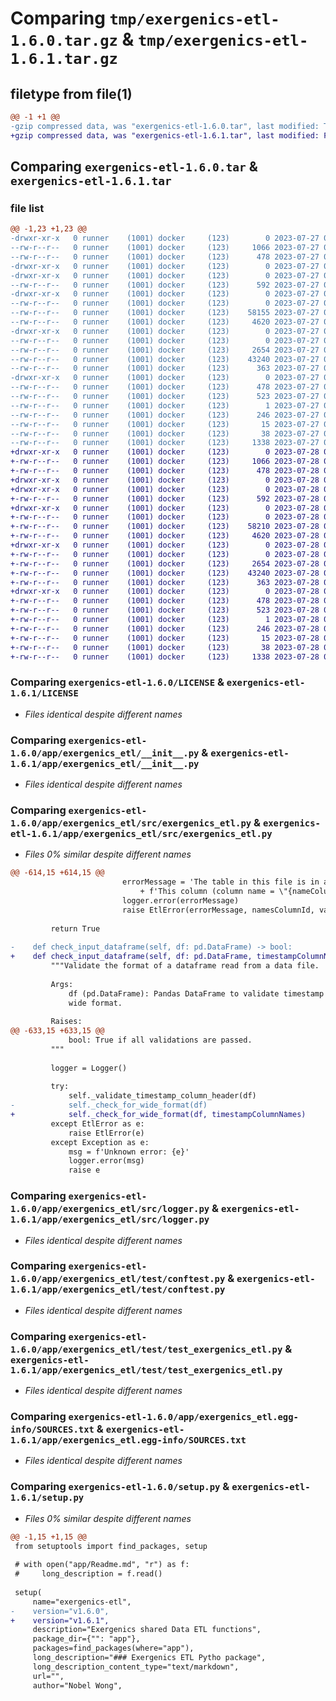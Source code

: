 # Comparing `tmp/exergenics-etl-1.6.0.tar.gz` & `tmp/exergenics-etl-1.6.1.tar.gz`

## filetype from file(1)

```diff
@@ -1 +1 @@
-gzip compressed data, was "exergenics-etl-1.6.0.tar", last modified: Thu Jul 27 00:19:47 2023, max compression
+gzip compressed data, was "exergenics-etl-1.6.1.tar", last modified: Fri Jul 28 03:37:34 2023, max compression
```

## Comparing `exergenics-etl-1.6.0.tar` & `exergenics-etl-1.6.1.tar`

### file list

```diff
@@ -1,23 +1,23 @@
-drwxr-xr-x   0 runner    (1001) docker     (123)        0 2023-07-27 00:19:47.774743 exergenics-etl-1.6.0/
--rw-r--r--   0 runner    (1001) docker     (123)     1066 2023-07-27 00:19:44.000000 exergenics-etl-1.6.0/LICENSE
--rw-r--r--   0 runner    (1001) docker     (123)      478 2023-07-27 00:19:47.774743 exergenics-etl-1.6.0/PKG-INFO
-drwxr-xr-x   0 runner    (1001) docker     (123)        0 2023-07-27 00:19:47.774743 exergenics-etl-1.6.0/app/
-drwxr-xr-x   0 runner    (1001) docker     (123)        0 2023-07-27 00:19:47.774743 exergenics-etl-1.6.0/app/exergenics_etl/
--rw-r--r--   0 runner    (1001) docker     (123)      592 2023-07-27 00:19:44.000000 exergenics-etl-1.6.0/app/exergenics_etl/__init__.py
-drwxr-xr-x   0 runner    (1001) docker     (123)        0 2023-07-27 00:19:47.774743 exergenics-etl-1.6.0/app/exergenics_etl/src/
--rw-r--r--   0 runner    (1001) docker     (123)        0 2023-07-27 00:19:44.000000 exergenics-etl-1.6.0/app/exergenics_etl/src/__init__.py
--rw-r--r--   0 runner    (1001) docker     (123)    58155 2023-07-27 00:19:44.000000 exergenics-etl-1.6.0/app/exergenics_etl/src/exergenics_etl.py
--rw-r--r--   0 runner    (1001) docker     (123)     4620 2023-07-27 00:19:44.000000 exergenics-etl-1.6.0/app/exergenics_etl/src/logger.py
-drwxr-xr-x   0 runner    (1001) docker     (123)        0 2023-07-27 00:19:47.774743 exergenics-etl-1.6.0/app/exergenics_etl/test/
--rw-r--r--   0 runner    (1001) docker     (123)        0 2023-07-27 00:19:44.000000 exergenics-etl-1.6.0/app/exergenics_etl/test/__init__.py
--rw-r--r--   0 runner    (1001) docker     (123)     2654 2023-07-27 00:19:44.000000 exergenics-etl-1.6.0/app/exergenics_etl/test/conftest.py
--rw-r--r--   0 runner    (1001) docker     (123)    43240 2023-07-27 00:19:44.000000 exergenics-etl-1.6.0/app/exergenics_etl/test/test_exergenics_etl.py
--rw-r--r--   0 runner    (1001) docker     (123)      363 2023-07-27 00:19:44.000000 exergenics-etl-1.6.0/app/exergenics_etl/test/test_logger.py
-drwxr-xr-x   0 runner    (1001) docker     (123)        0 2023-07-27 00:19:47.774743 exergenics-etl-1.6.0/app/exergenics_etl.egg-info/
--rw-r--r--   0 runner    (1001) docker     (123)      478 2023-07-27 00:19:47.000000 exergenics-etl-1.6.0/app/exergenics_etl.egg-info/PKG-INFO
--rw-r--r--   0 runner    (1001) docker     (123)      523 2023-07-27 00:19:47.000000 exergenics-etl-1.6.0/app/exergenics_etl.egg-info/SOURCES.txt
--rw-r--r--   0 runner    (1001) docker     (123)        1 2023-07-27 00:19:47.000000 exergenics-etl-1.6.0/app/exergenics_etl.egg-info/dependency_links.txt
--rw-r--r--   0 runner    (1001) docker     (123)      246 2023-07-27 00:19:47.000000 exergenics-etl-1.6.0/app/exergenics_etl.egg-info/requires.txt
--rw-r--r--   0 runner    (1001) docker     (123)       15 2023-07-27 00:19:47.000000 exergenics-etl-1.6.0/app/exergenics_etl.egg-info/top_level.txt
--rw-r--r--   0 runner    (1001) docker     (123)       38 2023-07-27 00:19:47.774743 exergenics-etl-1.6.0/setup.cfg
--rw-r--r--   0 runner    (1001) docker     (123)     1338 2023-07-27 00:19:46.000000 exergenics-etl-1.6.0/setup.py
+drwxr-xr-x   0 runner    (1001) docker     (123)        0 2023-07-28 03:37:34.265580 exergenics-etl-1.6.1/
+-rw-r--r--   0 runner    (1001) docker     (123)     1066 2023-07-28 03:37:27.000000 exergenics-etl-1.6.1/LICENSE
+-rw-r--r--   0 runner    (1001) docker     (123)      478 2023-07-28 03:37:34.261580 exergenics-etl-1.6.1/PKG-INFO
+drwxr-xr-x   0 runner    (1001) docker     (123)        0 2023-07-28 03:37:34.261580 exergenics-etl-1.6.1/app/
+drwxr-xr-x   0 runner    (1001) docker     (123)        0 2023-07-28 03:37:34.261580 exergenics-etl-1.6.1/app/exergenics_etl/
+-rw-r--r--   0 runner    (1001) docker     (123)      592 2023-07-28 03:37:27.000000 exergenics-etl-1.6.1/app/exergenics_etl/__init__.py
+drwxr-xr-x   0 runner    (1001) docker     (123)        0 2023-07-28 03:37:34.261580 exergenics-etl-1.6.1/app/exergenics_etl/src/
+-rw-r--r--   0 runner    (1001) docker     (123)        0 2023-07-28 03:37:27.000000 exergenics-etl-1.6.1/app/exergenics_etl/src/__init__.py
+-rw-r--r--   0 runner    (1001) docker     (123)    58210 2023-07-28 03:37:27.000000 exergenics-etl-1.6.1/app/exergenics_etl/src/exergenics_etl.py
+-rw-r--r--   0 runner    (1001) docker     (123)     4620 2023-07-28 03:37:27.000000 exergenics-etl-1.6.1/app/exergenics_etl/src/logger.py
+drwxr-xr-x   0 runner    (1001) docker     (123)        0 2023-07-28 03:37:34.261580 exergenics-etl-1.6.1/app/exergenics_etl/test/
+-rw-r--r--   0 runner    (1001) docker     (123)        0 2023-07-28 03:37:27.000000 exergenics-etl-1.6.1/app/exergenics_etl/test/__init__.py
+-rw-r--r--   0 runner    (1001) docker     (123)     2654 2023-07-28 03:37:27.000000 exergenics-etl-1.6.1/app/exergenics_etl/test/conftest.py
+-rw-r--r--   0 runner    (1001) docker     (123)    43240 2023-07-28 03:37:27.000000 exergenics-etl-1.6.1/app/exergenics_etl/test/test_exergenics_etl.py
+-rw-r--r--   0 runner    (1001) docker     (123)      363 2023-07-28 03:37:27.000000 exergenics-etl-1.6.1/app/exergenics_etl/test/test_logger.py
+drwxr-xr-x   0 runner    (1001) docker     (123)        0 2023-07-28 03:37:34.261580 exergenics-etl-1.6.1/app/exergenics_etl.egg-info/
+-rw-r--r--   0 runner    (1001) docker     (123)      478 2023-07-28 03:37:34.000000 exergenics-etl-1.6.1/app/exergenics_etl.egg-info/PKG-INFO
+-rw-r--r--   0 runner    (1001) docker     (123)      523 2023-07-28 03:37:34.000000 exergenics-etl-1.6.1/app/exergenics_etl.egg-info/SOURCES.txt
+-rw-r--r--   0 runner    (1001) docker     (123)        1 2023-07-28 03:37:34.000000 exergenics-etl-1.6.1/app/exergenics_etl.egg-info/dependency_links.txt
+-rw-r--r--   0 runner    (1001) docker     (123)      246 2023-07-28 03:37:34.000000 exergenics-etl-1.6.1/app/exergenics_etl.egg-info/requires.txt
+-rw-r--r--   0 runner    (1001) docker     (123)       15 2023-07-28 03:37:34.000000 exergenics-etl-1.6.1/app/exergenics_etl.egg-info/top_level.txt
+-rw-r--r--   0 runner    (1001) docker     (123)       38 2023-07-28 03:37:34.265580 exergenics-etl-1.6.1/setup.cfg
+-rw-r--r--   0 runner    (1001) docker     (123)     1338 2023-07-28 03:37:32.000000 exergenics-etl-1.6.1/setup.py
```

### Comparing `exergenics-etl-1.6.0/LICENSE` & `exergenics-etl-1.6.1/LICENSE`

 * *Files identical despite different names*

### Comparing `exergenics-etl-1.6.0/app/exergenics_etl/__init__.py` & `exergenics-etl-1.6.1/app/exergenics_etl/__init__.py`

 * *Files identical despite different names*

### Comparing `exergenics-etl-1.6.0/app/exergenics_etl/src/exergenics_etl.py` & `exergenics-etl-1.6.1/app/exergenics_etl/src/exergenics_etl.py`

 * *Files 0% similar despite different names*

```diff
@@ -614,15 +614,15 @@
                         errorMessage = 'The table in this file is in a long format. ' \
                             + f'This column (column name = \"{nameColumnName}\") is detected to be a variable name column. '
                         logger.error(errorMessage)
                         raise EtlError(errorMessage, namesColumnId, valuesColumnId)
 
         return True
 
-    def check_input_dataframe(self, df: pd.DataFrame) -> bool:
+    def check_input_dataframe(self, df: pd.DataFrame, timestampColumnNames: List[str]) -> bool:
         """Validate the format of a dataframe read from a data file.
 
         Args:
             df (pd.DataFrame): Pandas DataFrame to validate timestamp and 
             wide format. 
 
         Raises:
@@ -633,15 +633,15 @@
             bool: True if all validations are passed.
         """
 
         logger = Logger()
 
         try:
             self._validate_timestamp_column_header(df)
-            self._check_for_wide_format(df)
+            self._check_for_wide_format(df, timestampColumnNames)
         except EtlError as e:
             raise EtlError(e)
         except Exception as e:
             msg = f'Unknown error: {e}'
             logger.error(msg)
             raise e
```

### Comparing `exergenics-etl-1.6.0/app/exergenics_etl/src/logger.py` & `exergenics-etl-1.6.1/app/exergenics_etl/src/logger.py`

 * *Files identical despite different names*

### Comparing `exergenics-etl-1.6.0/app/exergenics_etl/test/conftest.py` & `exergenics-etl-1.6.1/app/exergenics_etl/test/conftest.py`

 * *Files identical despite different names*

### Comparing `exergenics-etl-1.6.0/app/exergenics_etl/test/test_exergenics_etl.py` & `exergenics-etl-1.6.1/app/exergenics_etl/test/test_exergenics_etl.py`

 * *Files identical despite different names*

### Comparing `exergenics-etl-1.6.0/app/exergenics_etl.egg-info/SOURCES.txt` & `exergenics-etl-1.6.1/app/exergenics_etl.egg-info/SOURCES.txt`

 * *Files identical despite different names*

### Comparing `exergenics-etl-1.6.0/setup.py` & `exergenics-etl-1.6.1/setup.py`

 * *Files 0% similar despite different names*

```diff
@@ -1,15 +1,15 @@
 from setuptools import find_packages, setup
 
 # with open("app/Readme.md", "r") as f:
 #     long_description = f.read()
 
 setup(
     name="exergenics-etl",
-    version="v1.6.0",
+    version="v1.6.1",
     description="Exergenics shared Data ETL functions",
     package_dir={"": "app"},
     packages=find_packages(where="app"),
     long_description="### Exergenics ETL Pytho package",
     long_description_content_type="text/markdown",
     url="",
     author="Nobel Wong",
```

